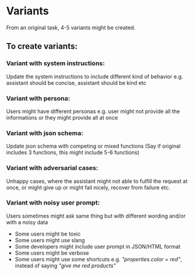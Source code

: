 # Variants

From an original task, 4-5 variants might be created.

## To create variants:

### Variant with system instructions:

Update the system instructions to include different kind of behavior e.g. assistant should be concise, assistant should be kind etc

### Variant with persona:

Users might have different personas e.g. user might not provide all the informations or they might provide all at once

### Variant with json schema:

Update json schema with competing or mixed functions (Say if original includes 3 functions, this might include 5-6 functions)

### Variant with adversarial cases:

Unhappy cases, where the assistant might not able to fulfill the request at once, or might give up or might fail nicely, recover from failure etc.

### Variant with noisy user prompt:

Users sometimes might ask same thing but with different wording and/or with a noisy data

- Some users might be toxic
- Some users might use slang
- Some developers might include user prompt in JSON/HTML format
- Some users might be verbose
- Some users might use some shortcuts e.g. _"properties.color = red"_, instead of saying _"give me red products"_